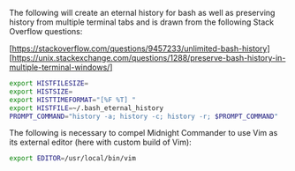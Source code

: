 The following will create an eternal history for bash as well as preserving
history from multiple terminal tabs and is drawn from the following Stack
Overflow questions:

[https://stackoverflow.com/questions/9457233/unlimited-bash-history]
[https://unix.stackexchange.com/questions/1288/preserve-bash-history-in-multiple-terminal-windows/]

```bash
export HISTFILESIZE=
export HISTSIZE=
export HISTTIMEFORMAT="[%F %T] "
export HISTFILE=~/.bash_eternal_history
PROMPT_COMMAND="history -a; history -c; history -r; $PROMPT_COMMAND"
```

The following is necessary to compel Midnight Commander to use Vim as its
external editor (here with custom build of Vim):

```bash
export EDITOR=/usr/local/bin/vim
```
